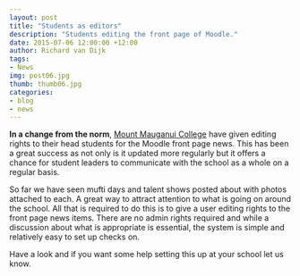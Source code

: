 ```yaml
---
layout: post
title: "Students as editors"
description: "Students editing the front page of Moodle."
date: 2015-07-06 12:00:00 +12:00
author: Richard van Dijk
tags:
- News
img: post06.jpg
thumb: thumb06.jpg
categories:
- blog
- news
---
```

**In a change from the norm**, [Mount Mauganui College](http://moodle.mmc.school.nz) have given editing rights to their head students for the Moodle front page news. This has been a great success as not only is it updated more regularly but it offers a chance for student leaders to communicate with the school as a whole on a regular basis.

So far we have seen mufti days and talent shows posted about with photos attached to each. A great way to attract attention to what is going on around the school. All that is required to do this is to give a user editing rights to the front page news items. There are no admin rights required and while a discussion about what is appropriate is essential, the system is simple and relatively easy to set up checks on.

Have a look and if you want some help setting this up at your school let us know.
